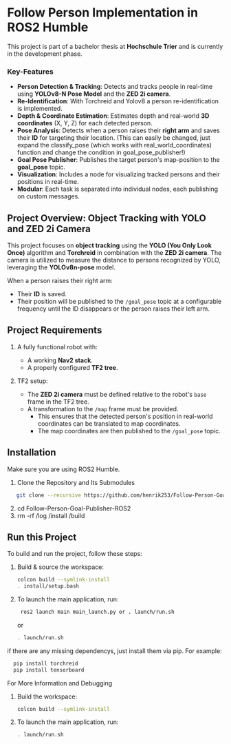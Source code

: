 # Follow Person Implementation in ROS2 Humble

This project is part of a bachelor thesis at **Hochschule Trier** and is currently in the development phase. 

### Key-Features

- **Person Detection & Tracking**: Detects and tracks people in real-time using **YOLOv8-N Pose Model** and the **ZED 2i camera**.
- **Re-Identification**: With Torchreid and Yolov8 a person re-identification is implemented.
- **Depth & Coordinate Estimation**: Estimates depth and real-world **3D coordinates** (X, Y, Z) for each detected person.
- **Pose Analysis**: Detects when a person raises their **right arm** and saves their **ID** for targeting their location. (This can easily be changed, just expand the classify_pose (which works with real_world_coordinates) function and change the condition in goal_pose_publisher!)
- **Goal Pose Publisher**: Publishes the target person's map-position to the **goal_pose** topic.
- **Visualization**: Includes a node for visualizing tracked persons and their positions in real-time.
- **Modular**: Each task is separated into individual nodes, each publishing on custom messages.


## Project Overview: Object Tracking with YOLO and ZED 2i Camera

This project focuses on **object tracking** using the **YOLO (You Only Look Once)** algorithm and  **Torchreid** in combination with the **ZED 2i camera**. The camera is utilized to measure the distance to persons recognized by YOLO, leveraging the **YOLOv8n-pose** model.

When a person raises their right arm:
- Their **ID** is saved.
- Their position will be published to the `/goal_pose` topic at a configurable frequency until the ID disappears or the person raises their left arm.

## Project Requirements

1. A fully functional robot with:
   - A working **Nav2 stack**.
   - A properly configured **TF2 tree**.
   
3. TF2 setup:
   - The **ZED 2i camera** must be defined relative to the robot's `base` frame in the TF2 tree.
   - A transformation to the `/map` frame must be provided. 
     - This ensures that the detected person's position in real-world coordinates can be translated to map coordinates.
     - The map coordinates are then published to the `/goal_pose` topic.

## Installation
Make sure you are using ROS2 Humble.

1. Clone the Repository and Its Submodules
```bash
   git clone --recursive https://github.com/henrik253/Follow-Person-Goal-Publisher-ROS2
```
2. cd Follow-Person-Goal-Publisher-ROS2
3. rm -rf /log /install /build


## Run this Project

To build and run the project, follow these steps:

1. Build & source the workspace:
   ```bash
   colcon build --symlink-install
   . install/setup.bash
   ```
   
2. To launch the main application, run:
   ```bash
    ros2 launch main main_launch.py or . launch/run.sh
   ```
   or
     ```bash
    . launch/run.sh
   ```
if there are any missing dependencys, just install them via pip. For example:
 ```bash
   pip install torchreid
   pip install tensorboard
   ```
For More Information and Debugging

1. Build the workspace:
   ```bash
   colcon build --symlink-install
   ```
2. To launch the main application, run: 
   ```bash
   . launch/run.sh
   ```



